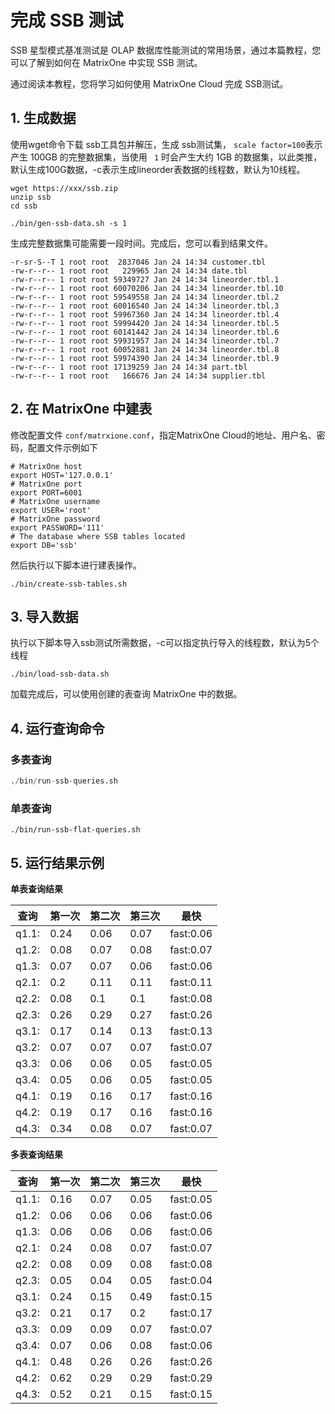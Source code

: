 # **完成 SSB 测试**

SSB 星型模式基准测试是 OLAP 数据库性能测试的常用场景，通过本篇教程，您可以了解到如何在 MatrixOne 中实现 SSB 测试。

通过阅读本教程，您将学习如何使用 MatrixOne Cloud 完成 SSB测试。

## **1. 生成数据**

使用wget命令下载 ssb工具包并解压，生成 ssb测试集， `scale factor=100`表示产生 100GB 的完整数据集，当使用 ` 1` 时会产生大约 1GB 的数据集，以此类推，默认生成100G数据，-c表示生成lineorder表数据的线程数，默认为10线程。

```
wget https://xxx/ssb.zip
unzip ssb
cd ssb

./bin/gen-ssb-data.sh -s 1
```

生成完整数据集可能需要一段时间。完成后，您可以看到结果文件。

```
-r-sr-S--T 1 root root  2837046 Jan 24 14:34 customer.tbl
-rw-r--r-- 1 root root   229965 Jan 24 14:34 date.tbl
-rw-r--r-- 1 root root 59349727 Jan 24 14:34 lineorder.tbl.1
-rw-r--r-- 1 root root 60070206 Jan 24 14:34 lineorder.tbl.10
-rw-r--r-- 1 root root 59549558 Jan 24 14:34 lineorder.tbl.2
-rw-r--r-- 1 root root 60016540 Jan 24 14:34 lineorder.tbl.3
-rw-r--r-- 1 root root 59967360 Jan 24 14:34 lineorder.tbl.4
-rw-r--r-- 1 root root 59994420 Jan 24 14:34 lineorder.tbl.5
-rw-r--r-- 1 root root 60141442 Jan 24 14:34 lineorder.tbl.6
-rw-r--r-- 1 root root 59931957 Jan 24 14:34 lineorder.tbl.7
-rw-r--r-- 1 root root 60052881 Jan 24 14:34 lineorder.tbl.8
-rw-r--r-- 1 root root 59974390 Jan 24 14:34 lineorder.tbl.9
-rw-r--r-- 1 root root 17139259 Jan 24 14:34 part.tbl
-rw-r--r-- 1 root root   166676 Jan 24 14:34 supplier.tbl

```

## **2. 在 MatrixOne 中建表**

修改配置文件 `conf/matrxione.conf`，指定MatrixOne Cloud的地址、用户名、密码，配置文件示例如下

```
# MatrixOne host
export HOST='127.0.0.1'
# MatrixOne port
export PORT=6001
# MatrixOne username
export USER='root'
# MatrixOne password
export PASSWORD='111'
# The database where SSB tables located
export DB='ssb'
```

然后执行以下脚本进行建表操作。

```
./bin/create-ssb-tables.sh
```

## **3. 导入数据**

执行以下脚本导入ssb测试所需数据，-c可以指定执行导入的线程数，默认为5个线程

```
./bin/load-ssb-data.sh
```

加载完成后，可以使用创建的表查询 MatrixOne 中的数据。

## **4. 运行查询命令**

### **多表查询**

```sql
./bin/run-ssb-queries.sh
```

### **单表查询**

```
./bin/run-ssb-flat-queries.sh
```

## **5. 运行结果示例**

**单表查询结果**

| 查询  | 第一次 | 第二次 | 第三次 | 最快      |
| ----- | ------ | ------ | ------ | --------- |
| q1.1: | 0.24   | 0.06   | 0.07   | fast:0.06 |
| q1.2: | 0.08   | 0.07   | 0.08   | fast:0.07 |
| q1.3: | 0.07   | 0.07   | 0.06   | fast:0.06 |
| q2.1: | 0.2    | 0.11   | 0.11   | fast:0.11 |
| q2.2: | 0.08   | 0.1    | 0.1    | fast:0.08 |
| q2.3: | 0.26   | 0.29   | 0.27   | fast:0.26 |
| q3.1: | 0.17   | 0.14   | 0.13   | fast:0.13 |
| q3.2: | 0.07   | 0.07   | 0.07   | fast:0.07 |
| q3.3: | 0.06   | 0.06   | 0.05   | fast:0.05 |
| q3.4: | 0.05   | 0.06   | 0.05   | fast:0.05 |
| q4.1: | 0.19   | 0.16   | 0.17   | fast:0.16 |
| q4.2: | 0.19   | 0.17   | 0.16   | fast:0.16 |
| q4.3: | 0.34   | 0.08   | 0.07   | fast:0.07 |

**多表查询结果**

| 查询  | 第一次 | 第二次 | 第三次 | 最快      |
| ----- | ------ | ------ | ------ | --------- |
| q1.1: | 0.16   | 0.07   | 0.05   | fast:0.05 |
| q1.2: | 0.06   | 0.06   | 0.06   | fast:0.06 |
| q1.3: | 0.06   | 0.06   | 0.06   | fast:0.06 |
| q2.1: | 0.24   | 0.08   | 0.07   | fast:0.07 |
| q2.2: | 0.08   | 0.09   | 0.08   | fast:0.08 |
| q2.3: | 0.05   | 0.04   | 0.05   | fast:0.04 |
| q3.1: | 0.24   | 0.15   | 0.49   | fast:0.15 |
| q3.2: | 0.21   | 0.17   | 0.2    | fast:0.17 |
| q3.3: | 0.09   | 0.09   | 0.07   | fast:0.07 |
| q3.4: | 0.07   | 0.06   | 0.08   | fast:0.06 |
| q4.1: | 0.48   | 0.26   | 0.26   | fast:0.26 |
| q4.2: | 0.62   | 0.29   | 0.29   | fast:0.29 |
| q4.3: | 0.52   | 0.21   | 0.15   | fast:0.15 |

